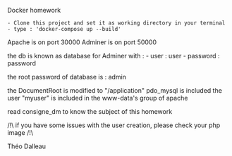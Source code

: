 Docker homework

	- Clone this project and set it as working directory in your terminal
	- type : 'docker-compose up --build'
	
Apache is on port 30000
Adminer is on port 50000

the db is known as database for Adminer with :
	- user : user
	- password : password
	
the root password of database is : admin

the DocumentRoot is modified to "/application"
pdo_mysql is included
the user "myuser" is included in the www-data's group of apache

read consigne_dm to know the subject of this homework

/!\ if you have some issues with the user creation, please check your php image /!\


Théo Dalleau
